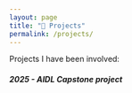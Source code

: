 ```yaml
---
layout: page
title: "🚀 Projects"
permalink: /projects/
---
```


Projects I have been involved:

##### 2025 - AIDL Capstone project
